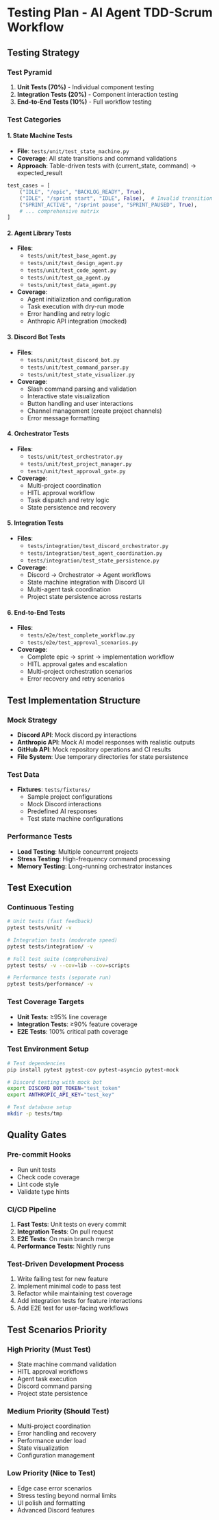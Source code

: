 # Testing Plan - AI Agent TDD-Scrum Workflow

## Testing Strategy

### Test Pyramid
1. **Unit Tests (70%)** - Individual component testing
2. **Integration Tests (20%)** - Component interaction testing  
3. **End-to-End Tests (10%)** - Full workflow testing

### Test Categories

#### 1. State Machine Tests
- **File**: `tests/unit/test_state_machine.py`
- **Coverage**: All state transitions and command validations
- **Approach**: Table-driven tests with (current_state, command) → expected_result

```python
test_cases = [
    ("IDLE", "/epic", "BACKLOG_READY", True),
    ("IDLE", "/sprint start", "IDLE", False),  # Invalid transition
    ("SPRINT_ACTIVE", "/sprint pause", "SPRINT_PAUSED", True),
    # ... comprehensive matrix
]
```

#### 2. Agent Library Tests
- **Files**: 
  - `tests/unit/test_base_agent.py`
  - `tests/unit/test_design_agent.py`
  - `tests/unit/test_code_agent.py`
  - `tests/unit/test_qa_agent.py`
  - `tests/unit/test_data_agent.py`
- **Coverage**: 
  - Agent initialization and configuration
  - Task execution with dry-run mode
  - Error handling and retry logic
  - Anthropic API integration (mocked)

#### 3. Discord Bot Tests
- **Files**:
  - `tests/unit/test_discord_bot.py`
  - `tests/unit/test_command_parser.py`
  - `tests/unit/test_state_visualizer.py`
- **Coverage**:
  - Slash command parsing and validation
  - Interactive state visualization
  - Button handling and user interactions
  - Channel management (create project channels)
  - Error message formatting

#### 4. Orchestrator Tests
- **Files**:
  - `tests/unit/test_orchestrator.py`
  - `tests/unit/test_project_manager.py`
  - `tests/unit/test_approval_gate.py`
- **Coverage**:
  - Multi-project coordination
  - HITL approval workflow
  - Task dispatch and retry logic
  - State persistence and recovery

#### 5. Integration Tests
- **Files**:
  - `tests/integration/test_discord_orchestrator.py`
  - `tests/integration/test_agent_coordination.py`
  - `tests/integration/test_state_persistence.py`
- **Coverage**:
  - Discord → Orchestrator → Agent workflows
  - State machine integration with Discord UI
  - Multi-agent task coordination
  - Project state persistence across restarts

#### 6. End-to-End Tests
- **Files**:
  - `tests/e2e/test_complete_workflow.py`
  - `tests/e2e/test_approval_scenarios.py`
- **Coverage**:
  - Complete epic → sprint → implementation workflow
  - HITL approval gates and escalation
  - Multi-project orchestration scenarios
  - Error recovery and retry scenarios

## Test Implementation Structure

### Mock Strategy
- **Discord API**: Mock discord.py interactions
- **Anthropic API**: Mock AI model responses with realistic outputs
- **GitHub API**: Mock repository operations and CI results
- **File System**: Use temporary directories for state persistence

### Test Data
- **Fixtures**: `tests/fixtures/`
  - Sample project configurations
  - Mock Discord interactions
  - Predefined AI responses
  - Test state machine configurations

### Performance Tests
- **Load Testing**: Multiple concurrent projects
- **Stress Testing**: High-frequency command processing  
- **Memory Testing**: Long-running orchestrator instances

## Test Execution

### Continuous Testing
```bash
# Unit tests (fast feedback)
pytest tests/unit/ -v

# Integration tests (moderate speed)
pytest tests/integration/ -v

# Full test suite (comprehensive)
pytest tests/ -v --cov=lib --cov=scripts

# Performance tests (separate run)
pytest tests/performance/ -v
```

### Test Coverage Targets
- **Unit Tests**: ≥95% line coverage
- **Integration Tests**: ≥90% feature coverage
- **E2E Tests**: 100% critical path coverage

### Test Environment Setup
```bash
# Test dependencies
pip install pytest pytest-cov pytest-asyncio pytest-mock

# Discord testing with mock bot
export DISCORD_BOT_TOKEN="test_token"
export ANTHROPIC_API_KEY="test_key"

# Test database setup
mkdir -p tests/tmp
```

## Quality Gates

### Pre-commit Hooks
- Run unit tests
- Check code coverage
- Lint code style
- Validate type hints

### CI/CD Pipeline
1. **Fast Tests**: Unit tests on every commit
2. **Integration Tests**: On pull request
3. **E2E Tests**: On main branch merge
4. **Performance Tests**: Nightly runs

### Test-Driven Development Process
1. Write failing test for new feature
2. Implement minimal code to pass test  
3. Refactor while maintaining test coverage
4. Add integration tests for feature interactions
5. Add E2E test for user-facing workflows

## Test Scenarios Priority

### High Priority (Must Test)
- State machine command validation
- HITL approval workflows
- Agent task execution
- Discord command parsing
- Project state persistence

### Medium Priority (Should Test)  
- Multi-project coordination
- Error handling and recovery
- Performance under load
- State visualization
- Configuration management

### Low Priority (Nice to Test)
- Edge case error scenarios
- Stress testing beyond normal limits
- UI polish and formatting
- Advanced Discord features